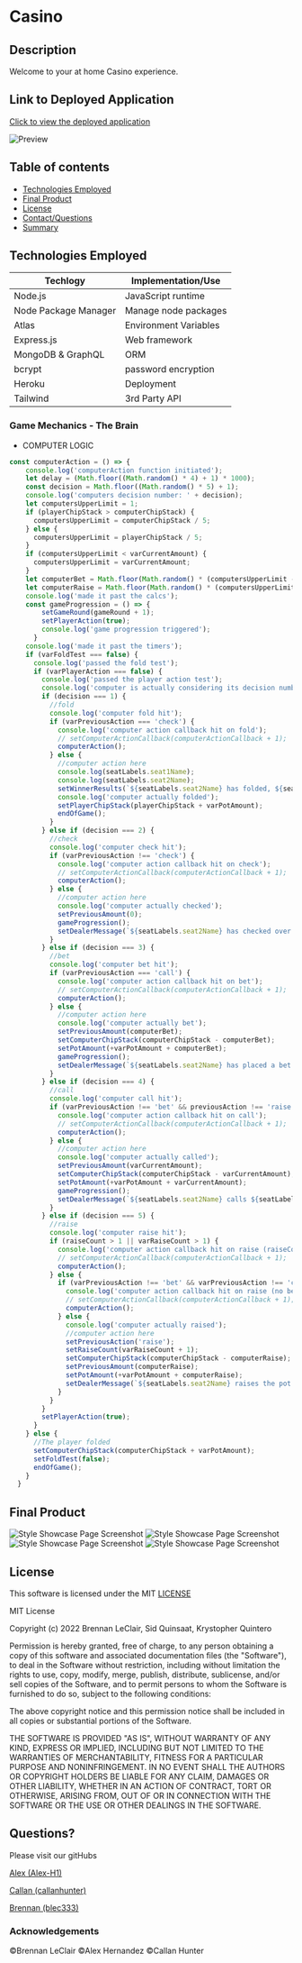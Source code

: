 # Casino

## Description

Welcome to your at home Casino experience.


## Link to Deployed Application

[Click to view the deployed application](https://ancient-bayou-45800.herokuapp.com/)

![Preview](./client/src/assets/img/poker-table.gif)

## Table of contents

- [Technologies Employed](#technologies-employed)
- [Final Product](#final-product)
- [License](#license)
- [Contact/Questions](#questions)
- [Summary](#summary-and-learning-points)

## Technologies Employed

| Techlogy             | Implementation/Use       |
| -------------------- | ------------------------ |
| Node.js              | JavaScript runtime       |
| Node Package Manager | Manage node packages     |
| Atlas                | Environment Variables    |
| Express.js           | Web framework            |
| MongoDB & GraphQL    | ORM                      |
| bcrypt               | password encryption      |
| Heroku               | Deployment               |
| Tailwind             | 3rd Party API            |



### Game Mechanics - The Brain


* COMPUTER LOGIC
```javascript
const computerAction = () => {
    console.log('computerAction function initiated');
    let delay = (Math.floor((Math.random() * 4) + 1) * 1000);
    const decision = Math.floor((Math.random() * 5) + 1);
    console.log('computers decision number: ' + decision);
    let computersUpperLimit = 1;
    if (playerChipStack > computerChipStack) {
      computersUpperLimit = computerChipStack / 5;
    } else {
      computersUpperLimit = playerChipStack / 5;
    }
    if (computersUpperLimit < varCurrentAmount) {
      computersUpperLimit = varCurrentAmount;
    }
    let computerBet = Math.floor(Math.random() * (computersUpperLimit - varCurrentAmount) + varCurrentAmount);
    let computerRaise = Math.floor(Math.random() * (computersUpperLimit - varCurrentAmount) + varCurrentAmount);
    console.log('made it past the calcs');
    const gameProgression = () => {
        setGameRound(gameRound + 1);
        setPlayerAction(true);
        console.log('game progression triggered');
      }
    console.log('made it past the timers');
    if (varFoldTest === false) {
      console.log('passed the fold test');
      if (varPlayerAction === false) {
        console.log('passed the player action test');
        console.log('computer is actually considering its decision number');
        if (decision === 1) {
          //fold
          console.log('computer fold hit');
          if (varPreviousAction === 'check') {
            console.log('computer action callback hit on fold');
            // setComputerActionCallback(computerActionCallback + 1);
            computerAction();
          } else {
            //computer action here
            console.log(seatLabels.seat1Name);
            console.log(seatLabels.seat2Name);
            setWinnerResults(`${seatLabels.seat2Name} has folded, ${seatLabels.seat1Name} is our winner!`);
            console.log('computer actually folded');
            setPlayerChipStack(playerChipStack + varPotAmount);
            endOfGame();
          }
        } else if (decision === 2) {
          //check
          console.log('computer check hit');
          if (varPreviousAction !== 'check') {
            console.log('computer action callback hit on check');
            // setComputerActionCallback(computerActionCallback + 1);
            computerAction();
          } else {
            //computer action here
            console.log('computer actually checked');
            setPreviousAmount(0);
            gameProgression();
            setDealerMessage(`${seatLabels.seat2Name} has checked over to ${seatLabels.seat1Name}`);
          }
        } else if (decision === 3) {
          //bet
          console.log('computer bet hit');
          if (varPreviousAction === 'call') {
            console.log('computer action callback hit on bet');
            // setComputerActionCallback(computerActionCallback + 1);
            computerAction();
          } else {
            //computer action here
            console.log('computer actually bet');
            setPreviousAmount(computerBet);
            setComputerChipStack(computerChipStack - computerBet);
            setPotAmount(+varPotAmount + computerBet);
            gameProgression();
            setDealerMessage(`${seatLabels.seat2Name} has placed a bet of $${computerBet}`);
          }
        } else if (decision === 4) {
          //call
          console.log('computer call hit');
          if (varPreviousAction !== 'bet' && previousAction !== 'raise') {
            console.log('computer action callback hit on call');
            // setComputerActionCallback(computerActionCallback + 1);
            computerAction();
          } else {
            //computer action here
            console.log('computer actually called');
            setPreviousAmount(varCurrentAmount);
            setComputerChipStack(computerChipStack - varCurrentAmount);
            setPotAmount(+varPotAmount + varCurrentAmount);
            gameProgression();
            setDealerMessage(`${seatLabels.seat2Name} calls ${seatLabels.seat1Name} at $${varCurrentAmount}.`);
          }
        } else if (decision === 5) {
          //raise
          console.log('computer raise hit');
          if (raiseCount > 1 || varRaiseCount > 1) {
            console.log('computer action callback hit on raise (raiseCount > 1)');
            // setComputerActionCallback(computerActionCallback + 1);
            computerAction();
          } else {
            if (varPreviousAction !== 'bet' && varPreviousAction !== 'check' && previousAction !== 'raise') {
              console.log('computer action callback hit on raise (no bet, check or raise found)');
              // setComputerActionCallback(computerActionCallback + 1);
              computerAction();
            } else {
              console.log('computer actually raised');
              //computer action here
              setPreviousAction('raise');
              setRaiseCount(varRaiseCount + 1);
              setComputerChipStack(computerChipStack - computerRaise);
              setPreviousAmount(computerRaise);
              setPotAmount(+varPotAmount + computerRaise);
              setDealerMessage(`${seatLabels.seat2Name} raises the pot by $${computerRaise} to ${varPotAmount + computerRaise}`);
            }
          }
        }
        setPlayerAction(true);
      }
    } else {
      //The player folded
      setComputerChipStack(computerChipStack + varPotAmount);
      setFoldTest(false);
      endOfGame();
    }
  }
```

## Final Product

<img title="image" alt="Style Showcase Page Screenshot" src="./client/src/assets/img/homepage.png">
<img title="image" alt="Style Showcase Page Screenshot" src="./client/src/assets/img/front-entrance.jpg">
<img title="image" alt="Style Showcase Page Screenshot" src="./client/src/assets/img/casino-floor.jpg">
<img title="image" alt="Style Showcase Page Screenshot" src="./client/src/assets/img/poker-room.jpg">


## License

This software is licensed under the MIT [LICENSE](./LICENSE)

MIT License

Copyright (c) 2022 Brennan LeClair, Sid Quinsaat, Krystopher Quintero

Permission is hereby granted, free of charge, to any person obtaining a copy
of this software and associated documentation files (the "Software"), to deal
in the Software without restriction, including without limitation the rights
to use, copy, modify, merge, publish, distribute, sublicense, and/or sell
copies of the Software, and to permit persons to whom the Software is
furnished to do so, subject to the following conditions:

The above copyright notice and this permission notice shall be included in all
copies or substantial portions of the Software.

THE SOFTWARE IS PROVIDED "AS IS", WITHOUT WARRANTY OF ANY KIND, EXPRESS OR
IMPLIED, INCLUDING BUT NOT LIMITED TO THE WARRANTIES OF MERCHANTABILITY,
FITNESS FOR A PARTICULAR PURPOSE AND NONINFRINGEMENT. IN NO EVENT SHALL THE
AUTHORS OR COPYRIGHT HOLDERS BE LIABLE FOR ANY CLAIM, DAMAGES OR OTHER
LIABILITY, WHETHER IN AN ACTION OF CONTRACT, TORT OR OTHERWISE, ARISING FROM,
OUT OF OR IN CONNECTION WITH THE SOFTWARE OR THE USE OR OTHER DEALINGS IN THE
SOFTWARE.



## Questions?

Please visit our gitHubs

[Alex (Alex-H1)](https://www.github.com/Alex-h1)

[Callan (callanhunter)](https://github.com/callanhunter)

[Brennan (blec333)](https://github.com/Blec333)




### Acknowledgements

©Brennan LeClair
©Alex Hernandez
©Callan Hunter
